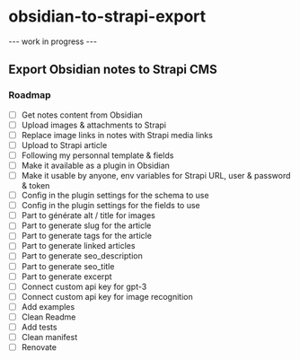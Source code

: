 # obsidian-to-strapi-export
--- work in progress ---
## Export Obsidian notes to Strapi CMS
### Roadmap
- [ ] Get notes content from Obsidian
- [ ] Upload images & attachments to Strapi
- [ ] Replace image links in notes with Strapi media links
- [ ] Upload to Strapi article
- [ ] Following my personnal template & fields
- [ ] Make it available as a plugin in Obsidian
- [ ] Make it usable by anyone, env variables for Strapi URL, user & password & token
- [ ] Config in the plugin settings for the schema to use
- [ ] Config in the plugin settings for the fields to use
- [ ] Part to générate alt / title for images
- [ ] Part to generate slug for the article
- [ ] Part to generate tags for the article
- [ ] Part to generate linked articles
- [ ] Part to generate seo_description
- [ ] Part to generate seo_title
- [ ] Part to generate excerpt
- [ ] Connect custom api key for gpt-3
- [ ] Connect custom api key for image recognition
- [ ] Add examples
- [ ] Clean Readme
- [ ] Add tests
- [ ] Clean manifest
- [ ] Renovate
